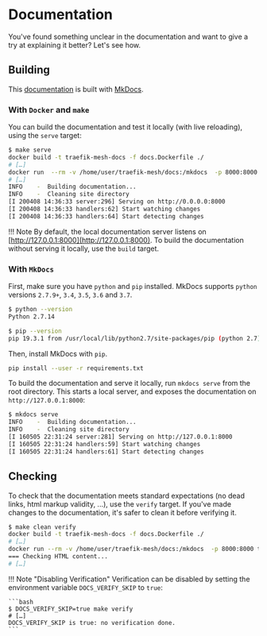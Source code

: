# Documentation

You've found something unclear in the documentation and want to give a try at explaining it better?
Let's see how.

## Building

This [documentation](https://docs.mae.sh/) is built with [MkDocs](https://mkdocs.org/).

### With `Docker` and `make`

You can build the documentation and test it locally (with live reloading), using the `serve` target:

```bash
$ make serve
docker build -t traefik-mesh-docs -f docs.Dockerfile ./
# […]
docker run  --rm -v /home/user/traefik-mesh/docs:/mkdocs  -p 8000:8000 traefik-mesh-docs mkdocs serve
# […]
INFO    -  Building documentation...
INFO    -  Cleaning site directory
[I 200408 14:36:33 server:296] Serving on http://0.0.0.0:8000
[I 200408 14:36:33 handlers:62] Start watching changes
[I 200408 14:36:33 handlers:64] Start detecting changes
```

!!! Note
    By default, the local documentation server listens on [http://127.0.0.1:8000](http://127.0.0.1:8000).
    To build the documentation without serving it locally, use the `build` target.

### With `MkDocs`

First, make sure you have `python` and `pip` installed. MkDocs supports `python` versions `2.7.9+`, `3.4`, `3.5`, `3.6` 
and `3.7`.

```bash
$ python --version
Python 2.7.14

$ pip --version
pip 19.3.1 from /usr/local/lib/python2.7/site-packages/pip (python 2.7)
```

Then, install MkDocs with `pip`.

```bash
pip install --user -r requirements.txt
```

To build the documentation and serve it locally, run `mkdocs serve` from the root directory.
This starts a local server, and exposes the documentation on `http://127.0.0.1:8000`:

```bash
$ mkdocs serve
INFO    -  Building documentation...
INFO    -  Cleaning site directory
[I 160505 22:31:24 server:281] Serving on http://127.0.0.1:8000
[I 160505 22:31:24 handlers:59] Start watching changes
[I 160505 22:31:24 handlers:61] Start detecting changes
```

## Checking

To check that the documentation meets standard expectations (no dead links, html markup validity, ...), use the `verify` target.
If you've made changes to the documentation, it's safer to clean it before verifying it.

```bash
$ make clean verify
docker build -t traefik-mesh-docs -f docs.Dockerfile ./
# […]
docker run --rm -v /home/user/traefik-mesh/docs:/mkdocs  -p 8000:8000 traefik-mesh-docs sh -c "mkdocs build && chown -R 501:20 ./site"
=== Checking HTML content...
# […]
```

!!! Note "Disabling Verification"
    Verification can be disabled by setting the environment variable `DOCS_VERIFY_SKIP` to `true`:
    
    ```bash
    $ DOCS_VERIFY_SKIP=true make verify
    # […]
    DOCS_VERIFY_SKIP is true: no verification done.
    ```
